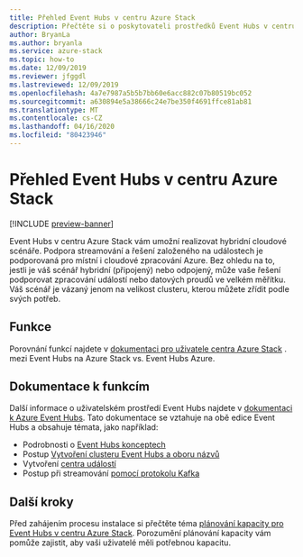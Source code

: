 ```yaml
---
title: Přehled Event Hubs v centru Azure Stack
description: Přečtěte si o poskytovateli prostředků Event Hubs v centru Azure Stack.
author: BryanLa
ms.author: bryanla
ms.service: azure-stack
ms.topic: how-to
ms.date: 12/09/2019
ms.reviewer: jfggdl
ms.lastreviewed: 12/09/2019
ms.openlocfilehash: 4a7e7987a5b5b7bb60e6acc882c07b80519bc052
ms.sourcegitcommit: a630894e5a38666c24e7be350f4691ffce81ab81
ms.translationtype: MT
ms.contentlocale: cs-CZ
ms.lasthandoff: 04/16/2020
ms.locfileid: "80423946"
---
```

# <a name="event-hubs-on-azure-stack-hub-overview"></a>Přehled Event Hubs v centru Azure Stack

[!INCLUDE [preview-banner](../includes/event-hubs-preview.md)]

Event Hubs v centru Azure Stack vám umožní realizovat hybridní cloudové scénáře. Podpora streamování a řešení založeného na událostech je podporovaná pro místní i cloudové zpracování Azure. Bez ohledu na to, jestli je váš scénář hybridní (připojený) nebo odpojený, může vaše řešení podporovat zpracování událostí nebo datových proudů ve velkém měřítku. Váš scénář je vázaný jenom na velikost clusteru, kterou můžete zřídit podle svých potřeb. 

## <a name="features"></a>Funkce

Porovnání funkcí najdete v [dokumentaci pro uživatele centra Azure Stack](/azure-stack/user/event-hubs-overview) . mezi Event Hubs na Azure Stack vs. Event Hubs Azure.

## <a name="feature-documentation"></a>Dokumentace k funkcím

Další informace o uživatelském prostředí Event Hubs najdete v [dokumentaci k Azure Event Hubs](/azure/event-hubs/). Tato dokumentace se vztahuje na obě edice Event Hubs a obsahuje témata, jako například:

- Podrobnosti o [Event Hubs konceptech](/azure/event-hubs/event-hubs-features)
- Postup [Vytvoření clusteru Event Hubs a oboru názvů](/azure/event-hubs/event-hubs-dedicated-cluster-create-portal)
- Vytvoření [centra událostí](/azure/event-hubs/event-hubs-create#create-an-event-hub)
- Postup při streamování [pomocí protokolu Kafka](/azure/event-hubs/event-hubs-quickstart-kafka-enabled-event-hubs)


## <a name="next-steps"></a>Další kroky

Před zahájením procesu instalace si přečtěte téma [plánování kapacity pro Event Hubs v centru Azure Stack](event-hubs-rp-capacity-planning.md). Porozumění plánování kapacity vám pomůže zajistit, aby vaši uživatelé měli potřebnou kapacitu.